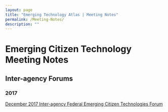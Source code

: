 ```yaml
---
layout: page
title: "Emerging Technology Atlas | Meeting Notes"
permalink: /Meeting-Notes/
description: ""
---
```

# Emerging Citizen Technology Meeting Notes
## Inter-agency Forums
### 2017
[December 2017 Inter-agency Federal Emerging Citizen Technologies Forum](https://gsa.github.io/emerging-technology-atlas/2017-12-forum) 
